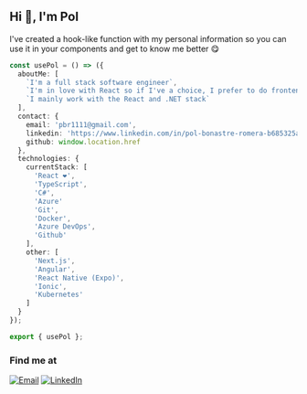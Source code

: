 ## Hi 👋, I'm Pol

I've created a hook-like function with my personal information so you can use it in your components and get to know me better 😋

```ts
const usePol = () => ({
  aboutMe: [
    `I'm a full stack software engineer`,
    `I'm in love with React so if I've a choice, I prefer to do frontend development`,
    `I mainly work with the React and .NET stack`
  ],
  contact: {
    email: 'pbr1111@gmail.com',
    linkedin: 'https://www.linkedin.com/in/pol-bonastre-romera-b685325a/',
    github: window.location.href
  },
  technologies: {
    currentStack: [
      'React ❤',
      'TypeScript',
      'C#',
      'Azure'
      'Git',
      'Docker',
      'Azure DevOps',
      'Github'
    ],
    other: [
      'Next.js',
      'Angular',
      'React Native (Expo)',
      'Ionic',
      'Kubernetes'
    ]
  }
});

export { usePol };
```

### Find me at

[![Email](https://img.shields.io/badge/gmail-%23D14836.svg?&style=for-the-badge&logo=gmail&logoColor=white)](mailto:pbr1111@gmail.com)
[![LinkedIn](https://img.shields.io/badge/linkedin-%230077B5.svg?&style=for-the-badge&logo=linkedin&logoColor=white)](https://www.linkedin.com/in/pol-bonastre-romera-b685325a/)


